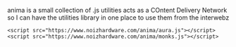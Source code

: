 anima is a small collection of .js utilities
acts as a COntent Delivery Network
so I can have the utilities library in one place to use them from the interwebz

~~~~
<script src="https://www.noizhardware.com/anima/aura.js"></script>
<script src="https://www.noizhardware.com/anima/monks.js"></script>
~~~~